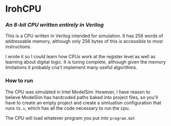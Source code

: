 # IrohCPU
### *An 8-bit CPU written entirely in Verilog*

This is a CPU written in Verilog intended for simulation. It has 256 words of addressable memory, although only 256 bytes of this is accessible to most instructions.

I wrote it so I could learn how CPUs work at the register level as well as learning about digital logic. It is turing complete, although given the memory limitations it probably cna't implement many useful algorithms.

### How to run

The CPU was simulated in Intel ModelSim. However, I have reason to believe ModelSim has hardcoded paths baked into project files, so you'll have to create an empty project and create a simluation configuration that runs `tb.v`, which has all the code necessary to run the cpu.

The CPU will load whatever program you put into `program.dat`
